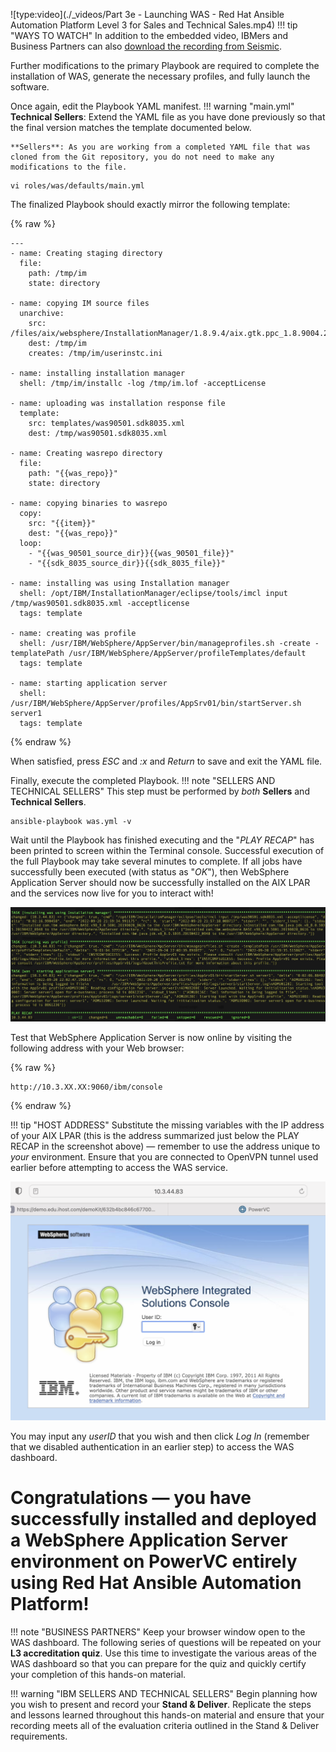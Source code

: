 ![type:video](./_videos/Part 3e - Launching WAS - Red Hat Ansible Automation Platform Level 3 for Sales and Technical Sales.mp4)
!!! tip "WAYS TO WATCH"
    In addition to the embedded video, IBMers and Business Partners can also <a href="https://ibm.seismic.com/Link/Content/DCGdHJ7DMdqHD8cV7Wp8f4Rg9Bgd" target="_blank">download the recording from Seismic</a>.

Further modifications to the primary Playbook are required to complete the installation of WAS, generate the necessary profiles, and fully launch the software.

Once again, edit the Playbook YAML manifest.
!!! warning "main.yml"
    **Technical Sellers**: Extend the YAML file as you have done previously so that the final version matches the template documented below.

    **Sellers**: As you are working from a completed YAML file that was cloned from the Git repository, you do not need to make any modifications to the file.
```
vi roles/was/defaults/main.yml
```

The finalized Playbook should exactly mirror the following template:

{% raw %}
```
---
- name: Creating staging directory
  file:
    path: /tmp/im
    state: directory

- name: copying IM source files
  unarchive:
    src: /files/aix/websphere/InstallationManager/1.8.9.4/aix.gtk.ppc_1.8.9004.20190423_2015.zip
    dest: /tmp/im
    creates: /tmp/im/userinstc.ini

- name: installing installation manager
  shell: /tmp/im/installc -log /tmp/im.lof -acceptLicense

- name: uploading was installation response file
  template:
    src: templates/was90501.sdk8035.xml
    dest: /tmp/was90501.sdk8035.xml

- name: Creating wasrepo directory
  file:
    path: "{{was_repo}}"
    state: directory

- name: copying binaries to wasrepo
  copy:
    src: "{{item}}"
    dest: "{{was_repo}}"
  loop:
    - "{{was_90501_source_dir}}{{was_90501_file}}"
    - "{{sdk_8035_source_dir}}{{sdk_8035_file}}"

- name: installing was using Installation manager
  shell: /opt/IBM/InstallationManager/eclipse/tools/imcl input /tmp/was90501.sdk8035.xml -acceptlicense
  tags: template

- name: creating was profile
  shell: /usr/IBM/WebSphere/AppServer/bin/manageprofiles.sh -create -templatePath /usr/IBM/WebSphere/AppServer/profileTemplates/default
  tags: template

- name: starting application server
  shell: /usr/IBM/WebSphere/AppServer/profiles/AppSrv01/bin/startServer.sh server1
  tags: template
```
{% endraw %}

When satisfied, press *ESC* and *:x* and *Return* to save and exit the YAML file.

Finally, execute the completed Playbook.
!!! note "SELLERS AND TECHNICAL SELLERS"
    This step must be performed by *both* **Sellers** and **Technical Sellers**.
```
ansible-playbook was.yml -v
```

Wait until the Playbook has finished executing and the "*PLAY RECAP*" has been printed to screen within the Terminal console. Successful execution of the full Playbook may take several minutes to complete. If all jobs have successfully been executed (with status as "*OK*"), then WebSphere Application Server should now be successfully installed on the AIX LPAR and the services now live for you to interact with!

![](_attachments/part3_figure7.png)

Test that WebSphere Application Server is now online by visiting the following address with your Web browser:

{% raw %}
```
http://10.3.XX.XX:9060/ibm/console
```
{% endraw %}

!!! tip "HOST ADDRESS"
    Substitute the missing variables with the IP address of your AIX LPAR (this is the address summarized just below the PLAY RECAP in the screenshot above) — remember to use the address unique to *your* environment. Ensure that you are connected to OpenVPN tunnel used earlier before attempting to access the WAS service.

![](_attachments/part3_figure8.png)

You may input any *userID* that you wish and then click *Log In* (remember that we disabled authentication in an earlier step) to access the WAS dashboard.

#
# **Congratulations** — you have successfully installed and deployed a WebSphere Application Server environment on PowerVC entirely using Red Hat Ansible Automation Platform!

!!! note "BUSINESS PARTNERS"
    Keep your browser window open to the WAS dashboard. The following series of questions will be repeated on your **L3 accreditation quiz**. Use this time to investigate the various areas of the WAS dashboard so that you can prepare for the quiz and quickly certify your completion of this hands-on material.

!!! warning "IBM SELLERS AND TECHNICAL SELLERS"
    Begin planning how you wish to present and record your **Stand & Deliver**. Replicate the steps and lessons learned throughout this hands-on material and ensure that your recording meets all of the evaluation criteria outlined in the Stand & Deliver requirements.
